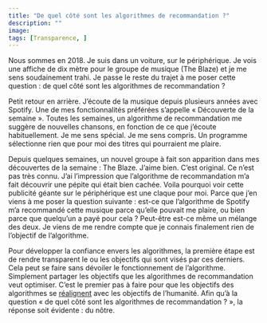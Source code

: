 ```yaml
---
title: "De quel côté sont les algorithmes de recommandation ?"
description: ""
image:
tags: [Transparence, ]
---
```


Nous sommes en 2018. Je suis dans un voiture, sur le périphérique. Je vois une affiche de dix mètre pour le groupe de musique (The Blaze) et je me sens soudainement trahi. Je passe le reste du trajet à me poser cette question  : de quel côté sont les algorithmes de recommandation ?

Petit retour en arrière. J’écoute de la musique depuis plusieurs années avec Spotify. Une de mes fonctionnalités préférées s’appelle « Découverte de la semaine ». Toutes les semaines, un algorithme de recommandation me suggère de nouvelles chansons, en fonction de ce que j’écoute habituellement. Je me sens spécial. Je me sens compris. Un programme sélectionne rien que pour moi des titres qui pourraient me plaire.

Depuis quelques semaines, un nouvel groupe à fait son apparition dans mes découvertes de la semaine : The Blaze. J’aime bien. C’est original. Ce n’est pas très connu. J’ai l’impression que l’algorithme de recommandation m’a fait découvrir une pépite qui était bien cachée. Voila pourquoi voir cette publicité géante sur le périphérique est une claque pour moi. Parce que j’en viens à me poser la question suivante : est-ce que l’algorithme de Spotify m’a recommandé cette musique parce qu’elle pouvait me plaire, ou bien parce que quelqu’un a payé pour cela ? Peut-être est-ce même un mélange des deux. Je viens de me rendre compte que je connais finalement rien de l’objectif de l’algorithme.

Pour développer la confiance envers les algorithmes, la première étape est de rendre transparent le ou les objectifs qui sont visés par ces derniers. Cela peut se faire sans dévoiler le fonctionnement de l’algorithme. Simplement partager les objectifs que les algorithmes de recommandation veut optimiser. C’est le premier pas à faire pour que les objectifs des algorithmes se [réalignent](https://f14e.fr/2019/10/11/ethique-algorithme-objectif/) avec les objectifs de l’humanité. Afin qu’à la question « de quel côté sont les algorithmes de recommandation ? », la réponse soit évidente : du nôtre.
